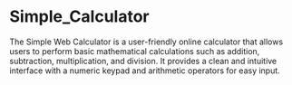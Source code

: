 # Simple_Calculator
The Simple Web Calculator is a user-friendly online calculator that allows users to perform basic mathematical calculations such as addition, subtraction, multiplication, and division. It provides a clean and intuitive interface with a numeric keypad and arithmetic operators for easy input.
